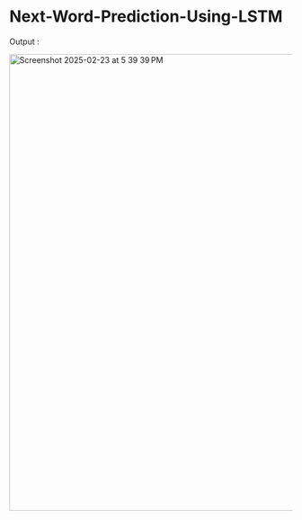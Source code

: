 # Next-Word-Prediction-Using-LSTM

Output : 

<img width="812" alt="Screenshot 2025-02-23 at 5 39 39 PM" src="https://github.com/user-attachments/assets/7147ba88-c924-409c-a9f7-45064c3958f4" />

